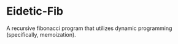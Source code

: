 # Eidetic-Fib
A recursive fibonacci program that utilizes dynamic programming (specifically, memoization).
